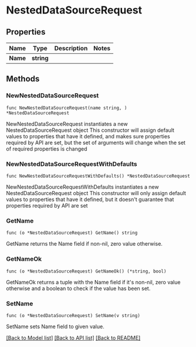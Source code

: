 # NestedDataSourceRequest

## Properties

Name | Type | Description | Notes
------------ | ------------- | ------------- | -------------
**Name** | **string** |  | 

## Methods

### NewNestedDataSourceRequest

`func NewNestedDataSourceRequest(name string, ) *NestedDataSourceRequest`

NewNestedDataSourceRequest instantiates a new NestedDataSourceRequest object
This constructor will assign default values to properties that have it defined,
and makes sure properties required by API are set, but the set of arguments
will change when the set of required properties is changed

### NewNestedDataSourceRequestWithDefaults

`func NewNestedDataSourceRequestWithDefaults() *NestedDataSourceRequest`

NewNestedDataSourceRequestWithDefaults instantiates a new NestedDataSourceRequest object
This constructor will only assign default values to properties that have it defined,
but it doesn't guarantee that properties required by API are set

### GetName

`func (o *NestedDataSourceRequest) GetName() string`

GetName returns the Name field if non-nil, zero value otherwise.

### GetNameOk

`func (o *NestedDataSourceRequest) GetNameOk() (*string, bool)`

GetNameOk returns a tuple with the Name field if it's non-nil, zero value otherwise
and a boolean to check if the value has been set.

### SetName

`func (o *NestedDataSourceRequest) SetName(v string)`

SetName sets Name field to given value.



[[Back to Model list]](../README.md#documentation-for-models) [[Back to API list]](../README.md#documentation-for-api-endpoints) [[Back to README]](../README.md)


